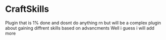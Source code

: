 # CraftSkills
Plugin that is 1% done and dosnt do anything rn but will be a complex plugin about gaining diffrent skills based on advancments
Well i guess i will add more
